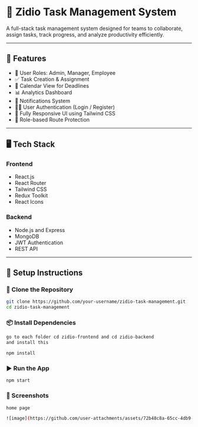 # 📝 Zidio Task Management System

A full-stack task management system designed for teams to collaborate, assign tasks, track progress, and analyze productivity efficiently.

---

## 🚀 Features

- 👥 User Roles: Admin, Manager, Employee
- ✅ Task Creation & Assignment
- 📅 Calendar View for Deadlines
- 📊 Analytics Dashboard
- 🔔 Notifications System
- 🧑‍💻 User Authentication (Login / Register)
- 🎨 Fully Responsive UI using Tailwind CSS
- 🔐 Role-based Route Protection

---

## 🖥️ Tech Stack

### Frontend
- React.js
- React Router
- Tailwind CSS
- Redux Toolkit
- React Icons

### Backend
- Node.js and Express
- MongoDB
- JWT Authentication
- REST API

---

## 🔧 Setup Instructions

### 📁 Clone the Repository

```bash
git clone https://github.com/your-username/zidio-task-management.git
cd zidio-task-management
```

### 📦 Install Dependencies

```bash
go to each folder cd zidio-frontend and cd zidio-backend
and install this

npm install
```

### ▶️ Run the App

```bash
npm start
```

### 📸 Screenshots

```bash
home page

![image](https://github.com/user-attachments/assets/72b48c8a-65cc-4db9-9cbc-03fa39bf245d)

```


